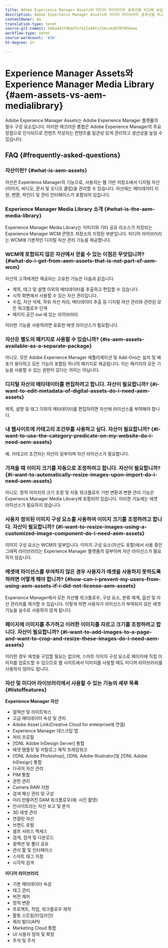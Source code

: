 ```yaml
---
title: Adobe Experience Manager Assets와 미디어 라이브러리 솔루션을 비교해 보십시오.
description: Adobe Experience Manager Assets와 미디어 라이브러리 솔루션을 비교하고 차이점을 파악할 수 있습니다.
contentOwner: AG
translation-type: tm+mt
source-git-commit: 566add37d6dd7efe22a99fc234ca42878f050aee
workflow-type: tm+mt
source-wordcount: '656'
ht-degree: 2%

---
```



# Experience Manager Assets와 Experience Manager Media Library {#aem-assets-vs-aem-medialibrary}

Adobe Experience Manager Assets는 Adobe Experience Manager 플랫폼의 필수 구성 요소입니다. 이러한 매끄러운 통합은 Adobe Experience Manager의 주요 장점으로 인식되므로 컨텐츠 작성자는 컨텐츠를 일관성 있게 관리하고 생산성을 높일 수 있습니다.

## FAQ {#frequently-asked-questions}

### 자산이란? {#what-is-aem-assets}

자산은 Experience Manager의 기능으로, 사용자는 웹 기반 저장소에서 디지털 자산(이미지, 비디오, 문서 및 오디오 클립)을 관리할 수 있습니다. 자산에는 메타데이터 지원, 변환, 파인더 및 관리 인터페이스가 포함되어 있습니다.

### Experience Manager Media Library 소개 {#what-is-the-aem-media-library}

Experience Manager Media Library는 이미지와 기타 공유 리소스가 저장되는 Experience Manager WCM 콘텐츠 저장소의 지정된 부분입니다. 미디어 라이브러리는 WCM에 기본적인 디지털 자산 관리 기능을 제공합니다.

### WCM에 포함되지 않은 자산에서 얻을 수 있는 이점은 무엇입니까? {#what-do-i-get-from-aem-assets-that-is-not-part-of-aem-wcm}

자산의 고객에게만 제공되는 고유한 기능은 다음과 같습니다.

* 제목, 태그 및 설명 이외의 메타데이터를 추출하고 편집할 수 있습니다.
* 시작 화면에서 사용할 수 있는 자산 관리입니다.
* 수집, 자산 삭제, 하위 자산 처리, 메타데이터 추출 등 디지털 자산 관리와 관련된 모든 워크플로우 단계
* 패키지 공간 `dam` 에 있는 라이브러리

이러한 기능을 사용하려면 유효한 에셋 라이선스가 필요합니다.

### 자산은 별도의 패키지로 사용할 수 있습니까? {#is-aem-assets-available-as-a-separate-package}

아니오. 모든 Adobe Experience Manager 애플리케이션 및 Add-Ons는 설치 및 배포가 용이하고 모든 기능이 포함된 하나의 패키지로 제공됩니다. 이는 패키지의 모든 기능을 사용할 수 있는 권한이 있다는 의미는 아닙니다.

### 디지털 자산의 메타데이터를 편집하려고 합니다. 자산이 필요합니까? {#i-want-to-edit-metadata-of-digital-assets-do-i-need-aem-assets}

제목, 설명 및 태그 이외의 메타데이터를 편집하려면 자산에 라이선스를 부여해야 합니다.

### 내 웹사이트에 카테고리 조건부를 사용하고 싶다. 자산이 필요합니까? {#i-want-to-use-the-category-predicate-on-my-website-do-i-need-aem-assets}

예. 카테고리 조건자는 자산의 일부이며 자산 라이선스가 필요합니다.

### 가져올 때 이미지 크기를 자동으로 조정하려고 합니다. 자산이 필요합니까? {#i-want-to-automatically-resize-images-upon-import-do-i-need-aem-assets}

아니오. 정적 이미지의 크기 조정 및 자동 워크플로우 기반 변환과 변환 관리 기능은 Experience Manager Media Library에 포함되어 있습니다. 이러한 기능에는 에셋 라이선스가 필요하지 않습니다.

### 사용자 정의된 이미지 구성 요소를 사용하여 이미지 크기를 조정하려고 합니다. 자산이 필요합니까? {#i-want-to-resize-images-using-a-customized-image-component-do-i-need-aem-assets}

이미지 구성 요소는 WCM의 일부입니다. 이미지 구성 요소(자산도 포함)에서 사용 중인 그래픽 라이브러리는 Experience Manager 플랫폼의 일부이며 자산 라이선스가 필요하지 않습니다.

### 에셋에 라이선스를 부여하지 않은 경우 사용자가 에셋을 사용하지 못하도록 하려면 어떻게 해야 합니까? {#how-can-i-prevent-my-users-from-using-aem-assets-if-i-did-not-license-aem-assets}

Experience Manager에서 모든 자산별 워크플로우, 구성 요소, 분류 체계, 옵션 및 자산 관리자를 제거할 수 있습니다. 이렇게 하면 사용자가 라이선스가 부여되지 않은 에셋 기능을 실수로 사용하지 않게 됩니다.

### 페이지에 이미지를 추가하고 이러한 이미지를 자르고 크기를 조정하려고 합니다. 자산이 필요합니까? {#i-want-to-add-images-to-a-page-and-want-to-crop-and-resize-these-images-do-i-need-aem-assets}

이러한 경우 에셋을 구입할 필요는 없으며, 스마트 이미지 구성 요소로 페이지에 직접 이미지를 업로드할 수 있으므로 웹 사이트에서 이미지를 사용할 때도 미디어 라이브러리를 사용하지 않아도 됩니다.

### 자산 및 미디어 라이브러리에서 사용할 수 있는 기능의 세부 목록 {#listoffeatures}

**Experience Manager 자산**

* 컬렉션 및 라이트박스
* 고급 메타데이터 속성 및 관리
* Adobe Asset Link(Creative Cloud for enterprise에 연결)
* Experience Manager 데스크탑 앱
* 처리 프로필
* [!DNL Adobe InDesign Server] 통합
* 에셋 템플릿 및 카탈로그 제작 프레임워크
* [!DNL Adobe Photoshop], [!DNL Adobe Illustrator]및 [!DNL Adobe InDesign] 통합
* 다국어 자산 관리
* PIM 통합
* 권한 관리
* Camera RAW 지원
* 검색 패싯 관리 및 구성
* 미리 만들어진 DAM 워크플로우(예: 사진 촬영)
* 인사이트라는 자산 보고 및 분석
* 3D 에셋 관리
* 연결된 자산
* 브랜드 포털
* 셀프 서비스 액세스
* 검색, 검색 및 다운로드
* 컬렉션 및 폴더 공유
* 관리 툴 및 인터페이스
* 스마트 태그 지정
* 시각적 검색

**미디어 라이브러리**

* 기본 메타데이터 속성
* 태그 관리
* 버전 제어
* 정적 변환
* 프로젝트, 작업, 워크플로우 제작
* 활동 스트림(타임라인)
* 쿼리 빌더(API)
* Marketing Cloud 통합
* UI 사용자 정의 및 확장
* 주석 및 주석

